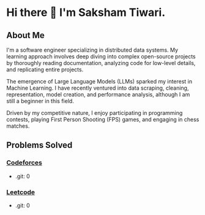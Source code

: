 # Hi there 👋 I'm Saksham Tiwari.
## About Me
I'm a software engineer specializing in distributed data systems. My learning approach involves deep diving into complex 
open-source projects by thoroughly reading documentation, analyzing code for low-level details, and replicating entire 
projects.

The emergence of Large Language Models (LLMs) sparked my interest in Machine Learning. I have recently ventured into 
data scraping, cleaning, representation, model creation, and performance analysis, although I am still a beginner in 
this field.

Driven by my competitive nature, I enjoy participating in programming contests, playing First Person Shooting (FPS) 
games, and engaging in chess matches.

## Problems Solved
### [Codeforces](https://github.com/twrskshm/codeforces.git)
- .git: 0

### [Leetcode](https://github.com/twrskshm/leetcode.git)
- .git: 0

